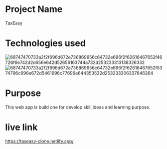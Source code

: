 # Project Name
TaxEasy
# Technologies used
![68747470733a2f2f696d672e736869656c64732e696f2f62616467652f46726f6e742d2d656e642d52656163744a732d253233313138326332](https://github.com/redwin-0000/taxeasy/assets/109889191/a43a26cb-8c79-4273-a2fb-2a5f81d7f41d)
![68747470733a2f2f696d672e736869656c64732e696f2f62616467652f5374796c696e672d5461696c77696e644353532d253233306337646264](https://github.com/redwin-0000/taxeasy/assets/109889191/5d1ab95e-1d22-475f-b9a9-afdc66eb94d4)

# Purpose
This web app is build one for develop skill,ideas and learning purpose.
# live link
https://taxeasy-clone.netlify.app/
